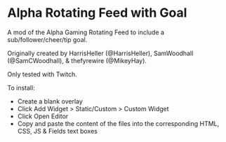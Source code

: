 # Alpha Rotating Feed with Goal
A mod of the Alpha Gaming Rotating Feed to include a sub/follower/cheer/tip goal.

Originally created by HarrisHeller (@HarrisHeller), SamWoodhall (@SamCWoodhall), & thefyrewire (@MikeyHay).

Only tested with Twitch.

To install:
- Create a blank overlay
- Click Add Widget > Static/Custom > Custom Widget
- Click Open Editor
- Copy and paste the content of the files into the corresponding HTML, CSS, JS & Fields text boxes

